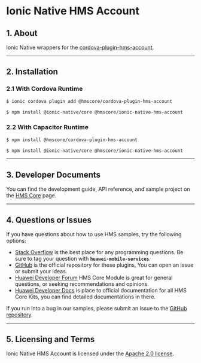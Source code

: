 # Ionic Native HMS Account

## 1. About

Ionic Native wrappers for the [cordova-plugin-hms-account](https://www.npmjs.com/package/@hmscore/cordova-plugin-hms-account).

---

## 2. Installation

### 2.1 With Cordova Runtime

```bash
$ ionic cordova plugin add @hmscore/cordova-plugin-hms-account
```

```bash
$ npm install @ionic-native/core @hmscore/ionic-native-hms-account
```

### 2.2 With Capacitor Runtime

```bash
$ npm install @hmscore/cordova-plugin-hms-account
```

```bash
$ npm install @ionic-native/core @hmscore/ionic-native-hms-account
```

---

## 3. Developer Documents

You can find the development guide, API reference, and sample project on the [HMS Core](https://developer.huawei.com/consumer/en/doc/overview/HMS-Core-Plugin) page.

---

## 4. Questions or Issues

If you have questions about how to use HMS samples, try the following options:

- [Stack Overflow](https://stackoverflow.com/questions/tagged/huawei-mobile-services) is the best place for any programming questions. Be sure to tag your question with **`huawei-mobile-services`**.
- [GitHub](https://github.com/HMS-Core/hms-cordova-plugin) is the official repository for these plugins, You can open an issue or submit your ideas.
- [Huawei Developer Forum](https://forums.developer.huawei.com/forumPortal/en/home?fid=0101187876626530001) HMS Core Module is great for general questions, or seeking recommendations and opinions.
- [Huawei Developer Docs](https://developer.huawei.com/consumer/en/doc/overview/HMS-Core-Plugin) is place to official documentation for all HMS Core Kits, you can find detailed documentations in there.

If you run into a bug in our samples, please submit an issue to the [GitHub repository](https://github.com/HMS-Core/hms-cordova-plugin).

---

## 5. Licensing and Terms

Ionic Native HMS Account is licensed under the [Apache 2.0 license](LICENCE).
